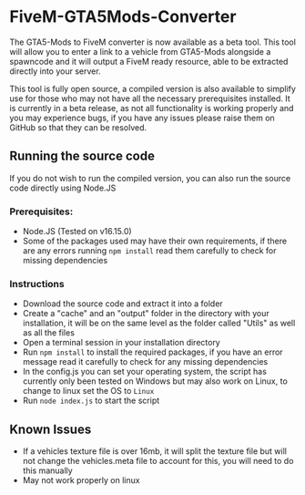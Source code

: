 # FiveM-GTA5Mods-Converter
The GTA5-Mods to FiveM converter is now available as a beta tool. This tool will allow you to enter a link to a vehicle from GTA5-Mods alongside a spawncode and it will output a FiveM ready resource, able to be extracted directly into your server.

This tool is fully open source, a compiled version is also available to simplify use for those who may not have all the necessary prerequisites installed. It is currently in a beta release, as not all functionality is working properly and you may experience bugs, if you have any issues please raise them on GitHub so that they can be resolved.

## Running the source code
If you do not wish to run the compiled version, you can also run the source code directly using Node.JS

### Prerequisites:
- Node.JS (Tested on v16.15.0)
- Some of the packages used may have their own requirements, if there are any errors running `npm install` read them carefully to check for missing dependencies

### Instructions
- Download the source code and extract it into a folder
- Create a "cache" and an "output" folder in the directory with your installation, it will be on the same level as the folder called "Utils" as well as all the files
- Open a terminal session in your installation directory
- Run `npm install` to install the required packages, if you have an error message read it carefully to check for any missing dependencies
- In the config.js you can set your operating system, the script has currently only been tested on Windows but may also work on Linux, to change to linux set the OS to `Linux`
- Run `node index.js` to start the script

## Known Issues
- If a vehicles texture file is over 16mb, it will split the texture file but will not change the vehicles.meta file to account for this, you will need to do this manually
- May not work properly on linux
